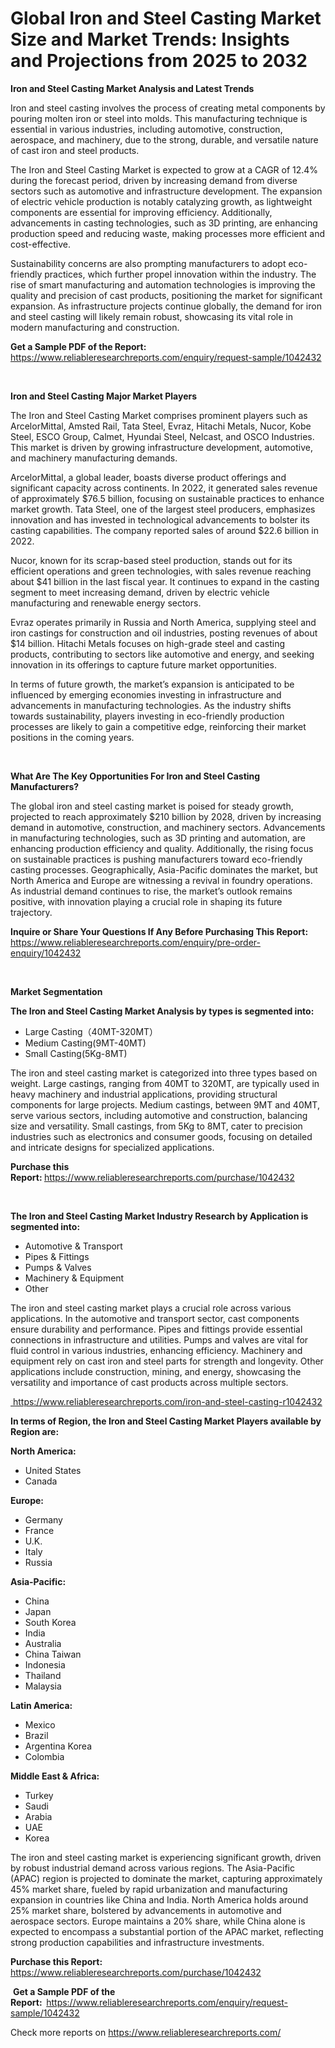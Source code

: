 <p><h1>Global Iron and Steel Casting Market Size and Market Trends: Insights and Projections from 2025 to 2032</h1></p><p><strong>Iron and Steel Casting Market Analysis and Latest Trends</strong></p>
<p><p>Iron and steel casting involves the process of creating metal components by pouring molten iron or steel into molds. This manufacturing technique is essential in various industries, including automotive, construction, aerospace, and machinery, due to the strong, durable, and versatile nature of cast iron and steel products. </p><p>The Iron and Steel Casting Market is expected to grow at a CAGR of 12.4% during the forecast period, driven by increasing demand from diverse sectors such as automotive and infrastructure development. The expansion of electric vehicle production is notably catalyzing growth, as lightweight components are essential for improving efficiency. Additionally, advancements in casting technologies, such as 3D printing, are enhancing production speed and reducing waste, making processes more efficient and cost-effective. </p><p>Sustainability concerns are also prompting manufacturers to adopt eco-friendly practices, which further propel innovation within the industry. The rise of smart manufacturing and automation technologies is improving the quality and precision of cast products, positioning the market for significant expansion. As infrastructure projects continue globally, the demand for iron and steel casting will likely remain robust, showcasing its vital role in modern manufacturing and construction.</p></p>
<p><strong>Get a Sample PDF of the Report:&nbsp;</strong> <a href="https://www.reliableresearchreports.com/enquiry/request-sample/1042432?utm_campaign=1512&utm_medium=2&utm_source=Github&utm_content=ia&utm_term=30012025&utm_id=iron-and-steel-casting">https://www.reliableresearchreports.com/enquiry/request-sample/1042432</a></p>
<p>&nbsp;</p>
<p><strong>Iron and Steel Casting Major Market Players</strong></p>
<p><p>The Iron and Steel Casting Market comprises prominent players such as ArcelorMittal, Amsted Rail, Tata Steel, Evraz, Hitachi Metals, Nucor, Kobe Steel, ESCO Group, Calmet, Hyundai Steel, Nelcast, and OSCO Industries. This market is driven by growing infrastructure development, automotive, and machinery manufacturing demands.</p><p>ArcelorMittal, a global leader, boasts diverse product offerings and significant capacity across continents. In 2022, it generated sales revenue of approximately $76.5 billion, focusing on sustainable practices to enhance market growth. Tata Steel, one of the largest steel producers, emphasizes innovation and has invested in technological advancements to bolster its casting capabilities. The company reported sales of around $22.6 billion in 2022.</p><p>Nucor, known for its scrap-based steel production, stands out for its efficient operations and green technologies, with sales revenue reaching about $41 billion in the last fiscal year. It continues to expand in the casting segment to meet increasing demand, driven by electric vehicle manufacturing and renewable energy sectors.</p><p>Evraz operates primarily in Russia and North America, supplying steel and iron castings for construction and oil industries, posting revenues of about $14 billion. Hitachi Metals focuses on high-grade steel and casting products, contributing to sectors like automotive and energy, and seeking innovation in its offerings to capture future market opportunities.</p><p>In terms of future growth, the market’s expansion is anticipated to be influenced by emerging economies investing in infrastructure and advancements in manufacturing technologies. As the industry shifts towards sustainability, players investing in eco-friendly production processes are likely to gain a competitive edge, reinforcing their market positions in the coming years.</p></p>
<p>&nbsp;</p>
<p><strong>What Are The Key Opportunities For Iron and Steel Casting Manufacturers?</strong></p>
<p><p>The global iron and steel casting market is poised for steady growth, projected to reach approximately $210 billion by 2028, driven by increasing demand in automotive, construction, and machinery sectors. Advancements in manufacturing technologies, such as 3D printing and automation, are enhancing production efficiency and quality. Additionally, the rising focus on sustainable practices is pushing manufacturers toward eco-friendly casting processes. Geographically, Asia-Pacific dominates the market, but North America and Europe are witnessing a revival in foundry operations. As industrial demand continues to rise, the market’s outlook remains positive, with innovation playing a crucial role in shaping its future trajectory.</p></p>
<p><strong>Inquire or Share Your Questions If Any Before Purchasing This Report:</strong> <a href="https://www.reliableresearchreports.com/enquiry/pre-order-enquiry/1042432?utm_campaign=1512&utm_medium=2&utm_source=Github&utm_content=ia&utm_term=30012025&utm_id=iron-and-steel-casting">https://www.reliableresearchreports.com/enquiry/pre-order-enquiry/1042432</a></p>
<p>&nbsp;</p>
<p><strong>Market Segmentation</strong></p>
<p><strong>The Iron and Steel Casting Market Analysis by types is segmented into:</strong></p>
<p><ul><li>Large Casting（40MT-320MT）</li><li>Medium Casting(9MT-40MT)</li><li>Small Casting(5Kg-8MT)</li></ul></p>
<p><p>The iron and steel casting market is categorized into three types based on weight. Large castings, ranging from 40MT to 320MT, are typically used in heavy machinery and industrial applications, providing structural components for large projects. Medium castings, between 9MT and 40MT, serve various sectors, including automotive and construction, balancing size and versatility. Small castings, from 5Kg to 8MT, cater to precision industries such as electronics and consumer goods, focusing on detailed and intricate designs for specialized applications.</p></p>
<p><strong>Purchase this Report:&nbsp;</strong><a href="https://www.reliableresearchreports.com/purchase/1042432?utm_campaign=1512&utm_medium=2&utm_source=Github&utm_content=ia&utm_term=30012025&utm_id=iron-and-steel-casting">https://www.reliableresearchreports.com/purchase/1042432</a></p>
<p>&nbsp;</p>
<p><strong>The Iron and Steel Casting Market Industry Research by Application is segmented into:</strong></p>
<p><ul><li>Automotive & Transport</li><li>Pipes & Fittings</li><li>Pumps & Valves</li><li>Machinery & Equipment</li><li>Other</li></ul></p>
<p><p>The iron and steel casting market plays a crucial role across various applications. In the automotive and transport sector, cast components ensure durability and performance. Pipes and fittings provide essential connections in infrastructure and utilities. Pumps and valves are vital for fluid control in various industries, enhancing efficiency. Machinery and equipment rely on cast iron and steel parts for strength and longevity. Other applications include construction, mining, and energy, showcasing the versatility and importance of cast products across multiple sectors.</p></p>
<p><a href="https://www.reliableresearchreports.com/iron-and-steel-casting-r1042432?utm_campaign=1512&utm_medium=2&utm_source=Github&utm_content=ia&utm_term=30012025&utm_id=iron-and-steel-casting">&nbsp;https://www.reliableresearchreports.com/iron-and-steel-casting-r1042432</a></p>
<p><strong>In terms of Region, the Iron and Steel Casting Market Players available by Region are:</strong></p>
<p>
    <p> <strong> North America: </strong>
        <ul>
            <li>United States</li>
            <li>Canada</li>
        </ul>
        </p> 
    <p> <strong> Europe: </strong>
        <ul>
            <li>Germany</li>
            <li>France</li>
            <li>U.K.</li>
            <li>Italy</li>
            <li>Russia</li>
        </ul>
        </p> 
    <p> <strong> Asia-Pacific: </strong>
        <ul>
            <li>China</li>
            <li>Japan</li>
            <li>South Korea</li>
            <li>India</li>
            <li>Australia</li>
            <li>China Taiwan</li>
            <li>Indonesia</li>
            <li>Thailand</li>
            <li>Malaysia</li>
        </ul>
        </p> 
    <p> <strong> Latin America: </strong>
        <ul>
            <li>Mexico</li>
            <li>Brazil</li>
            <li>Argentina Korea</li>
            <li>Colombia</li>
        </ul>
        </p> 
    <p> <strong> Middle East & Africa: </strong>
        <ul>
            <li>Turkey</li>
            <li>Saudi</li>
            <li>Arabia</li>
            <li>UAE</li>
            <li>Korea</li>
        </ul>
    </p>
    </p>
<p><p>The iron and steel casting market is experiencing significant growth, driven by robust industrial demand across various regions. The Asia-Pacific (APAC) region is projected to dominate the market, capturing approximately 45% market share, fueled by rapid urbanization and manufacturing expansion in countries like China and India. North America holds around 25% market share, bolstered by advancements in automotive and aerospace sectors. Europe maintains a 20% share, while China alone is expected to encompass a substantial portion of the APAC market, reflecting strong production capabilities and infrastructure investments.</p></p>
<p><strong>Purchase this Report: </strong><a href="https://www.reliableresearchreports.com/purchase/1042432?utm_campaign=1512&utm_medium=2&utm_source=Github&utm_content=ia&utm_term=30012025&utm_id=iron-and-steel-casting">https://www.reliableresearchreports.com/purchase/1042432</a></p>
<p>&nbsp;<strong>Get a Sample PDF of the Report:&nbsp;&nbsp;</strong><a href="https://www.reliableresearchreports.com/enquiry/request-sample/1042432?utm_campaign=1512&utm_medium=2&utm_source=Github&utm_content=ia&utm_term=30012025&utm_id=iron-and-steel-casting">https://www.reliableresearchreports.com/enquiry/request-sample/1042432</a></p>
<p><strong></strong></p>
<p>Check more reports on <a href="https://www.reliableresearchreports.com/?utm_campaign=1512&utm_medium=2&utm_source=Github&utm_content=ia&utm_term=30012025&utm_id=iron-and-steel-casting">https://www.reliableresearchreports.com/</a></p>